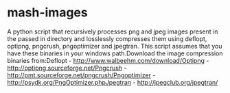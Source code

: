 mash-images
===========

A python script that recursively processes png and jpeg images present in the passed in directory and losslessly compresses them using deflopt, optipng, pngcrush, pngoptimizer and jpegtran. This script assumes that you have these binaries in your windows path.Download the image compression binaries from:Deflopt - http://www.walbeehm.com/download/Optipng - http://optipng.sourceforge.net/Pngcrush - http://pmt.sourceforge.net/pngcrush/Pngoptimizer - http://psydk.org/PngOptimizer.phpJpegtran - http://jpegclub.org/jpegtran/